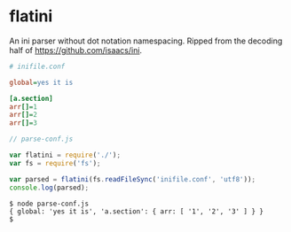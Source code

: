 # flatini
An ini parser without dot notation namespacing. Ripped from the decoding half of 
https://github.com/isaacs/ini.

```ini
# inifile.conf

global=yes it is

[a.section]
arr[]=1
arr[]=2
arr[]=3
```

```js
// parse-conf.js

var flatini = require('./');
var fs = require('fs');

var parsed = flatini(fs.readFileSync('inifile.conf', 'utf8'));
console.log(parsed);
```

```shellsession
$ node parse-conf.js 
{ global: 'yes it is', 'a.section': { arr: [ '1', '2', '3' ] } }
$
```
